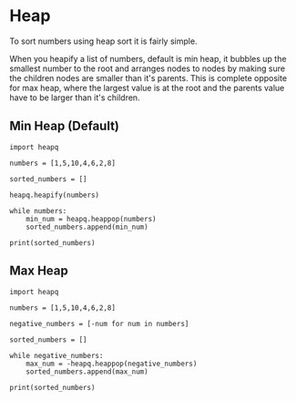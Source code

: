 # Heap

To sort numbers using heap sort it is fairly simple.

When you heapify a list of numbers, default is min heap, it bubbles up the
smallest number to the root and arranges nodes to nodes by making sure
the children nodes are smaller than it's parents. This is complete opposite for
max heap, where the largest value is at the root and the parents value have to be larger
than it's children.

## Min Heap (Default)

```
import heapq

numbers = [1,5,10,4,6,2,8]

sorted_numbers = []

heapq.heapify(numbers)

while numbers:
    min_num = heapq.heappop(numbers)
    sorted_numbers.append(min_num)

print(sorted_numbers)
```

## Max Heap

```
import heapq

numbers = [1,5,10,4,6,2,8]

negative_numbers = [-num for num in numbers]

sorted_numbers = []

while negative_numbers:
    max_num = -heapq.heappop(negative_numbers)
    sorted_numbers.append(max_num)

print(sorted_numbers)
```
